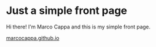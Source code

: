 # Just a simple front page 

Hi there! I'm Marco Cappa and this is my simple front page.

[marcocappa.github.io](marcocappa.github.io)

